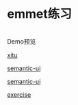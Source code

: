 # emmet练习
<br/>
Demo预览 <br/>

[xitu](https://htmlpreview.github.io/?https://raw.githubusercontent.com/youhonglian/emmet/master/xitu.html)<br/>

[semantic-ui](http://htmlpreview.github.io/?https://github.com/youhonglian/emmet/blob/master/index.html)<br/>

[semantic-ui](http://htmlpreview.github.io/?https://github.com/youhonglian/emmet/blob/master/homepage.html)<br/>

[exercise](https://htmlpreview.github.io/?https://github.com/youhonglian/emmet/blob/master/exercise.html)<br/>
